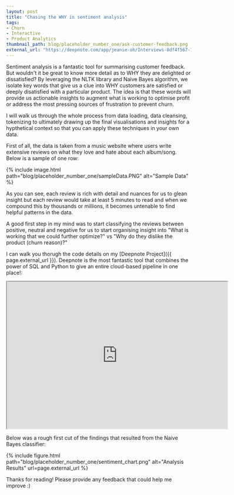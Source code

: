 ```yaml
---
layout: post
title: "Chasing the WHY in sentiment analysis"
tags:
- Churn
- Interactive
- Product Analytics
thumbnail_path: blog/placeholder_number_one/ask-customer-feedback.png
external_url: "https://deepnote.com/app/jeanie-oh/Interviews-8df4f567-748f-4a9f-b18c-3f9fea813441"
---
```


Sentiment analysis is a fantastic tool for summarising customer feedback. But wouldn't it be great to know more detail as to WHY they are delighted or dissatisfied? By leveraging the NLTK library and Naive Bayes algorithm, we isolate key words that give us a clue into WHY customers are satisfied or deeply disatisfied with a particular product. The idea is that these words will provide us actionable insights to augment what is working to optimise profit or address the most pressing sources of frustration to prevent churn.

I will walk us through the whole process from data loading, data cleansing, tokenizing to ultimately drawing up the final visualisations and insights for a hypthetical context so that you can apply these techniques in your own data.

First of all, the data is taken from a music website where users write extensive reviews on what they love and hate about each album/song. Below is a sample of one row:

{% include image.html path="blog/placeholder_number_one/sampleData.PNG" alt="Sample Data" %}

As you can see, each review is rich with detail and nuances for us to glean insight but each review would take at least 5 minutes to read and when we compound this by thousands or millions, it becomes untenable to find helpful patterns in the data.

A good first step in my mind was to start classifying the reviews between positive, neutral and negative for us to start organising insight into "What is working that we could further optimize?" vs "Why do they dislike the product (churn reason)?" 

I can walk you thorugh the code details on my [Deepnote Project]({{ page.external_url }}). Deepnote is the most fantastic tool that combines the power of SQL and Python to give an entire cloud-based pipeline in one place!:

<iframe height="400" src="https://deepnote.com/workspace/Jeanie-Oh-e75bd41e-f310-4651-bb31-1b64bc7a70f8/project/Interviews-8df4f567-748f-4a9f-b18c-3f9fea813441/notebook/0-Built-Int-app-352dce3989a5461faa153e6a1d6e0a7b?utm_source=share-modal&utm_medium=product-shared-content&utm_campaign=notebook&utm_content=8df4f567-748f-4a9f-b18c-3f9fea813441" title="Interviews" width="600" allowfullscreen></iframe>

Below was a rough first cut of the findings that resulted from the Naive Bayes classifier:

{% include figure.html path="blog/placeholder_number_one/sentiment_chart.png" alt="Analysis Results" url=page.external_url %}

Thanks for reading! Please provide any feedback that could help me improve :)






